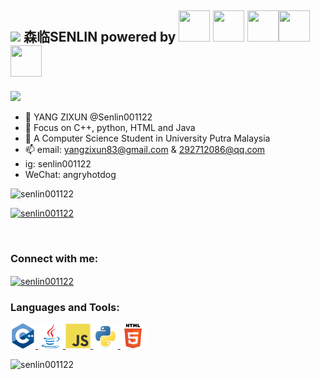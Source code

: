 <h2> <img src="https://emojis.slackmojis.com/emojis/images/1588315024/8823/hyperkitty.gif?1588315024" width="30" /> 森临SENLIN powered by <img src="https://yt3.googleusercontent.com/39HFjzmFCdclo5FGCgRehpmHK7f3i4m17vKYNn_GYhqjR6AzwJwM0FIq83VEDQJ16GM8EwoXAQ=s900-c-k-c0x00ffffff-no-rj" width="50" height="50"/> 
<img src="https://file.digitaling.com/eImg/logo/20210105/20210105014905_68383_320.png"width="50" height="50"/> <img src="https://encrypted-tbn0.gstatic.com/images?q=tbn:ANd9GcR4rGDw455plhdIy14tWVYkUGH2R1TmSEGbsQ&s"width="50" height="50"/><img src="https://img2.baidu.com/it/u=3829946373,136741511&fm=253&fmt=auto&app=138&f=JPEG?w=500&h=500"width="50" height="50"/><img src="http://mp.ofweek.com/data/images/leiTech/2022-03-29/89b9552bf3e28d07e6907b23a71761fe.jpg"width="50" height="50"/></h2>

<img src="https://media1.tenor.com/m/SJpYcRM3Q6kAAAAC/%E9%B8%A1%E4%BD%A0%E5%A4%AA%E7%BE%8E.gif" />

- 👋 YANG ZIXUN  @Senlin001122
- 👀 Focus on C++, python, HTML and Java
- 🌱 A Computer Science Student in University Putra Malaysia
- 📫 email: yangzixun83@gmail.com & 292712086@qq.com
- ig: senlin001122
- WeChat: angryhotdog



<p align="left"> <img src="https://komarev.com/ghpvc/?username=senlin001122&label=Profile%20views&color=0e75b6&style=flat" alt="senlin001122" /> </p>

<p align="left"> <a href="https://github.com/ryo-ma/github-profile-trophy"><img src="https://github-profile-trophy.vercel.app/?username=senlin001122" alt="senlin001122" /></a> </p>

<p align="left"> <a href="https://twitter.com/" target="blank"><img src="https://img.shields.io/twitter/follow/?logo=twitter&style=for-the-badge" alt="" /></a> </p>

<h3 align="left">Connect with me:</h3>
<p align="left">
<a href="https://instagram.com/senlin001122" target="blank"><img align="center" src="https://raw.githubusercontent.com/rahuldkjain/github-profile-readme-generator/master/src/images/icons/Social/instagram.svg" alt="senlin001122" height="30" width="40" /></a>
</p>

<h3 align="left">Languages and Tools:</h3>
<p align="left"> <a href="https://www.w3schools.com/cpp/" target="_blank" rel="noreferrer"> <img src="https://raw.githubusercontent.com/devicons/devicon/master/icons/cplusplus/cplusplus-original.svg" alt="cplusplus" width="40" height="40"/> </a> <a href="https://www.java.com" target="_blank" rel="noreferrer"> <img src="https://raw.githubusercontent.com/devicons/devicon/master/icons/java/java-original.svg" alt="java" width="40" height="40"/> </a> <a href="https://developer.mozilla.org/en-US/docs/Web/JavaScript" target="_blank" rel="noreferrer"> <img src="https://raw.githubusercontent.com/devicons/devicon/master/icons/javascript/javascript-original.svg" alt="javascript" width="40" height="40"/> </a> <a href="https://www.python.org" target="_blank" rel="noreferrer"> <img src="https://raw.githubusercontent.com/devicons/devicon/master/icons/python/python-original.svg" alt="python" width="40" height="40"/> </a> <a href="https://www.w3.org/html/" target="_blank" rel="noreferrer"> <img src="https://raw.githubusercontent.com/devicons/devicon/master/icons/html5/html5-original-wordmark.svg" alt="html5" width="40" height="40"/> </a> </p>

<p><img align="left" src="https://github-readme-stats.vercel.app/api/top-langs?username=senlin001122&show_icons=true&locale=en&layout=compact" alt="senlin001122" /></p>


